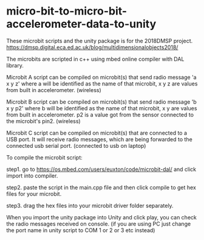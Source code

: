 # micro-bit-to-micro-bit-accelerometer-data-to-unity
These microbit scripts and the unity package is for the 2018DMSP project. 
https://dmsp.digital.eca.ed.ac.uk/blog/multidimensionalobjects2018/

The microbits are scripted in c++ using mbed online compiler with DAL library.

Microbit A script can be compiled on microbit(s) that send radio message 'a x y z' where a will be identified as the name of that microbit, x y z are values from built in accelerometer. (wireless)

Microbit B script can be compiled on microbit(s) that send radio message 'b x y p2' where b will be identified as the name of that microbit, x y are values from built in accelerometer. p2 is a value got from the sensor connected to the microbit's pin2. (wireless)

Microbit C script can be compiled on microbit(s) that are connected to a USB port. It will receive radio messages, which are being forwarded to the connected usb serial port. (connected to usb on laptop)

To compile the microbit script:

step1. go to https://os.mbed.com/users/euxton/code/microbit-dal/ and click import into compiler.

step2. paste the script in the main.cpp file and then click compile to get hex files for your microbit.

step3. drag the hex files into your microbit driver folder separately.

When you import the unity package into Unity and click play, you can check the radio messages received on console.
(if you are using PC just change the port name in unity script to COM 1 or 2 or 3 etc instead)



